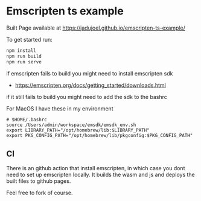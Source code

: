 # Emscripten ts example

Built Page available at https://jadujoel.github.io/emscripten-ts-example/

To get started run:

```bash
npm install
npm run build
npm run serve
```

if emscripten fails to build you might need to install emscripten sdk
- https://emscripten.org/docs/getting_started/downloads.html

if it still fails to build you might need to add the sdk to the bashrc

For MacOS I have these in my environment
```bashrc
# $HOME/.bashrc
source /Users/admin/workspace/emsdk/emsdk_env.sh
export LIBRARY_PATH="/opt/homebrew/lib:$LIBRARY_PATH"
export PKG_CONFIG_PATH="/opt/homebrew/lib/pkgconfig:$PKG_CONFIG_PATH"
```

## CI

There is an github action that install emscripten, in which case you dont need to set up emscripten locally.
It builds the wasm and js and deploys the built files to github pages.

Feel free to fork of course.
